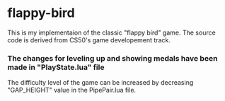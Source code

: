 # flappy-bird
This is my implementaion of the classic "flappy bird" game. 
The source code is derived from CS50's game developement track.
### The changes for leveling up and showing medals have been made in "PlayState.lua" file

The difficulty level of the game can be increased by decreasing "GAP_HEIGHT" value in the PipePair.lua file.
